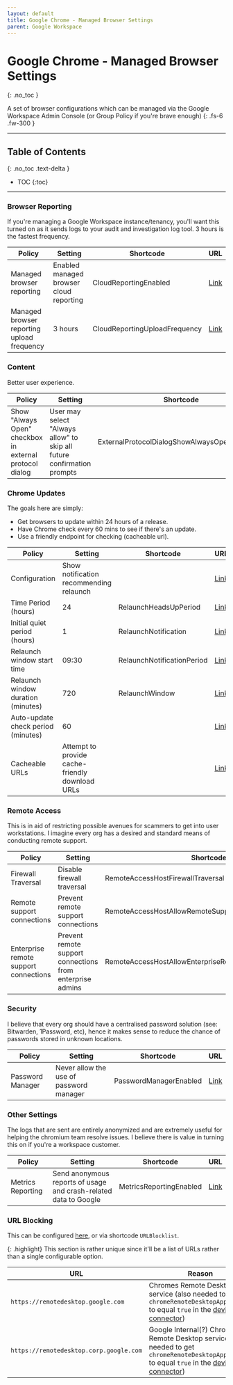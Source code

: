 ```yaml
---
layout: default
title: Google Chrome - Managed Browser Settings
parent: Google Workspace
---
```

# Google Chrome - Managed Browser Settings
{: .no_toc }

A set of browser configurations which can be managed via the Google Workspace Admin Console (or Group Policy if you're brave enough)
{: .fs-6 .fw-300 }

---

## Table of Contents
{: .no_toc .text-delta }

- TOC
{:toc}

---

### Browser Reporting

If you're managing a Google Workspace instance/tenancy, you'll want this turned on as it sends logs to your audit and investigation log tool. 3 hours is the fastest frequency.

| Policy | Setting | Shortcode | <span style="display: inline-block; max-width:100px">URL</span> |
|---|-----|----------|:-:|
| Managed browser reporting | Enabled managed browser cloud reporting | CloudReportingEnabled | [Link](https://admin.google.com/ac/chrome/settings/user/details/cloud_reporting) |
| Managed browser reporting upload frequency | 3 hours | CloudReportingUploadFrequency | [Link](https://admin.google.com/ac/chrome/settings/user/details/cloud_reporting_upload_frequency_category_item) |

### Content

Better user experience.

| Policy | Setting | Shortcode | <span style="display: inline-block; max-width:100px">URL</span> |
|---|-----|----------|:-:|
| Show "Always Open" checkbox in external protocol dialog | User may select "Always allow" to skip all future confirmation prompts | ExternalProtocolDialogShowAlwaysOpenCheckbox | [Link](https://admin.google.com/ac/chrome/settings/user/details/external_protocol_dialog_show_always_open_checkbox_category_item) |

### Chrome Updates

The goals here are simply:
- Get browsers to update within 24 hours of a release.
- Have Chrome check every 60 mins to see if there's an update.
- Use a friendly endpoint for checking (cacheable url).

| Policy | Setting | Shortcode | <span style="display: inline-block; max-width:100px">URL</span> |
|---|-----|----------|:-:|
| Configuration | Show notification recommending relaunch |  | [Link](https://admin.google.com/ac/chrome/settings/user/details/relaunch_notification_with_duration) |
| Time Period (hours) | 24 | RelaunchHeadsUpPeriod | [Link](https://admin.google.com/ac/chrome/settings/user/details/relaunch_notification_with_duration) |
| Initial quiet period (hours) | 1 | RelaunchNotification | [Link](https://admin.google.com/ac/chrome/settings/user/details/relaunch_notification_with_duration) |
| Relaunch window start time | 09:30 | RelaunchNotificationPeriod | [Link](https://admin.google.com/ac/chrome/settings/user/details/relaunch_notification_with_duration) |
| Relaunch window duration (minutes) | 720 | RelaunchWindow | [Link](https://admin.google.com/ac/chrome/settings/user/details/relaunch_notification_with_duration) |
| Auto-update check period (minutes) | 60 |  | [Link](https://admin.google.com/ac/chrome/settings/user/details/auto_update_check_period_minutes_field_new) |
| Cacheable URLs | Attempt to provide cache-friendly download URLs |  | [Link](https://admin.google.com/ac/chrome/settings/user/details/download_preference_field) |

### Remote Access

This is in aid of restricting possible avenues for scammers to get into user workstations. I imagine every org has a desired and standard means of conducting remote support.

| Policy | Setting | Shortcode | <span style="display: inline-block; max-width:100px">URL</span> |
|---|-----|----------|:-:|
| Firewall Traversal | Disable firewall traversal | RemoteAccessHostFirewallTraversal| [Link](https://admin.google.com/ac/chrome/settings/user/details/remote_access_host_firewall_traversal_category_item) |
| Remote support connections | Prevent remote support connections | RemoteAccessHostAllowRemoteSupportConnections | [Link](https://admin.google.com/ac/chrome/settings/user/details/remote_access_host_allow_remote_support_connections_setting_group) |
| Enterprise remote support connections | Prevent remote support connections from enterprise admins | RemoteAccessHostAllowEnterpriseRemoteSupportConnections | [Link](https://admin.google.com/ac/chrome/settings/user/details/remote_access_host_allow_enterprise_remote_support_connections_setting_group) |

### Security

I believe that every org should have a centralised password solution (see: Bitwarden, 1Password, etc), hence it makes sense to reduce the chance of passwords stored in unknown locations.

| Policy | Setting | Shortcode | <span style="display: inline-block; max-width:100px">URL</span> |
|---|-----|----------|:-:|
| Password Manager | Never allow the use of password manager | PasswordManagerEnabled | [Link](https://admin.google.com/ac/chrome/settings/user/details/password_manager) | 

### Other Settings

The logs that are sent are entirely anonymized and are extremely useful for helping the chromium team resolve issues. I believe there is value in turning this on if you're a workspace customer.

| Policy | Setting | Shortcode | <span style="display: inline-block; max-width:100px">URL</span> |
|---|-----|----------|:-:|
| Metrics Reporting | Send anonymous reports of usage and crash-related data to Google | MetricsReportingEnabled | [Link](https://admin.google.com/ac/chrome/settings/user/details/metrics_reporting_enabled_category_item) |

### URL Blocking

This can be configured [here](https://admin.google.com/ac/chrome/settings/user/details/url_blocking_category_item), or via shortcode ```URLBlocklist```. 

{: .highlight}
This section is rather unique since it'll be a list of URLs rather than a single configurable option.

| URL | Reason |
|---|---|
| ```https://remotedesktop.google.com``` | Chromes Remote Desktop service (also needed to get `chromeRemoteDesktopAppBlocked` to equal `true` in the [device trust connector](chrome://connectors-internals/)) |
| ```https://remotedesktop.corp.google.com``` | Google Internal(?) Chrome Remote Desktop service (also needed to get `chromeRemoteDesktopAppBlocked` to equal `true` in the [device trust connector](chrome://connectors-internals/)) |